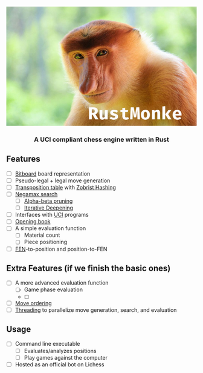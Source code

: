 <div id="crazyara-logo" align="center">
    <br/>
    <img src="./etc/media/rustmonke.jpg" alt="Rust Monke Logo" width="512"/>
    <h3>A UCI compliant chess engine written in Rust</h3>
</div>

## Features

- [ ] [Bitboard](https://www.chessprogramming.org/Bitboards) board representation
- [ ] Pseudo-legal + legal move generation
- [ ] [Transposition table](https://www.chessprogramming.org/Transposition_Table) with [Zobrist Hashing](https://www.chessprogramming.org/Zobrist_Hashing)
- [ ] [Negamax search](https://www.chessprogramming.org/Negamax)
  - [ ] [Alpha-beta pruning](https://www.chessprogramming.org/Alpha-Beta)
  - [ ] [Iterative Deepening](https://www.chessprogramming.org/Iterative_Deepening)
- [ ] Interfaces with [UCI](http://wbec-ridderkerk.nl/html/UCIProtocol.html) programs
- [ ] [Opening book](https://www.chessprogramming.org/Opening_Book)
- [ ] A simple evaluation function
  - [ ] Material count
  - [ ] Piece positioning
- [ ] [FEN](https://en.wikipedia.org/wiki/Forsyth–Edwards_Notation)-to-position and position-to-FEN

## Extra Features (if we finish the basic ones)
- [ ] A more advanced evaluation function
  - [ ] Game phase evaluation
  - [ ] 
- [ ] [Move ordering](https://www.chessprogramming.org/Move_Ordering)
- [ ] [Threading](https://en.wikipedia.org/wiki/Pthreads) to parallelize move generation, search, and evaluation

## Usage
- [ ] Command line executable
  - [ ] Evaluates/analyzes positions
  - [ ] Play games against the computer
- [ ] Hosted as an official bot on Lichess
